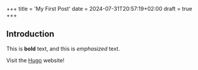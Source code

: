 +++
title = 'My First Post'
date = 2024-07-31T20:57:19+02:00
draft = true
+++

## Introduction

This is **bold** text, and this is *emphasized* text.

Visit the [Hugo](https://gohugo.io) website!